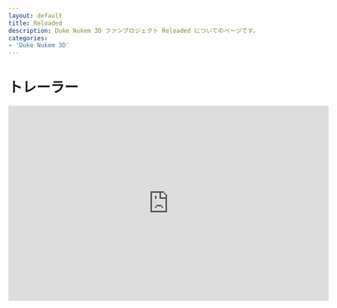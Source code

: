 ```yaml
---
layout: default
title: Reloaded
description: Duke Nukem 3D ファンプロジェクト Reloaded についてのページです。
categories:
- 'Duke Nukem 3D'
---
```


トレーラー
==========

<iframe width="640" height="390" src="http://www.youtube.com/embed/Rh_k2zFJ0HU" frameborder="0" allowfullscreen></iframe>

